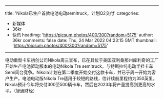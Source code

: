 
---
title: 'Nikola已生产首款电池电动semitruck，计划Q2交付'
categories: 
 - 新媒体
 - 36kr
 - 快讯
headimg: 'https://picsum.photos/400/300?random=5175'
author: 36kr
comments: false
date: Thu, 24 Mar 2022 04:23:15 GMT
thumbnail: 'https://picsum.photos/400/300?random=5175'
---

<div>   
电动重型卡车初创公司Nikola周三宣布，已在其位于美国亚利桑那州库利奇的工厂开始生产电池驱动版本的电动Nikola Tre semitruck，与特斯拉纯电动半挂卡车Semi同台竞争。Nikola计划在第二季度开始交付这款卡车，并已于周一开始为客户生产。电池电动版Nikola Tre适用于较短的路线，估计续航里程约为350英里。Nikola预计今年将交付300至500辆卡车，然后在2023年将产量提高到更高的水平。（智通财经）  
</div>
            